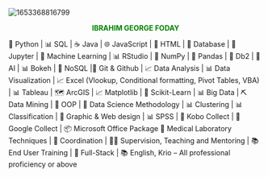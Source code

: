 ![1653368816799](https://github.com/ibrahimgeorgefoday/ibrahimgeorgefoday/assets/122330387/7d1f3f6a-ffbe-4e07-b9f5-2298f04b4e46)
<p align="center"><b><font color="green">IBRAHIM GEORGE FODAY</font></b></p>

🐍 Python | 📊 SQL | ☕ Java | 🌐 JavaScript | 📝 HTML | 📂 Database | 📔 Jupyter | 🤖 Machine Learning | 📊 RStudio | 🧮 NumPy | 🐼 Pandas | 🏢 Db2 | 🤖 AI | 📊 Bokeh | 🚫 NoSQL |📜 Git & Github | 📈 Data Analysis | 📊 Data Visualization | 📈 Excel (Vlookup, Conditional formatting, Pivot Tables, VBA) | 📊 Tableau | 🗺️ ArcGIS | 📈 Matplotlib | 🧠 Scikit-Learn | 📊 Big Data | ⛏️ Data Mining | 🧪 OOP | 🧪 Data Science Methodology | 📊 Clustering | 📊 Classification | 🎨 Graphic & Web design | 📊 SPSS | 📱 Kobo Collect | 📱 Google Collect | 📦 Microsoft Office Package 🔬 Medical Laboratory Techniques | 🤝 Coordination | 🧑‍🏫 Supervision, Teaching and Mentoring | 📚 End User Training | 💼 Full-Stack | 📚 English, Krio – All professional proficiency or above

